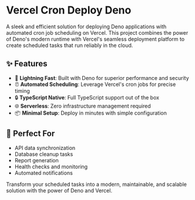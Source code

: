 # Vercel Cron Deploy Deno

A sleek and efficient solution for deploying Deno applications with automated cron job scheduling on Vercel. This project combines the power of Deno's modern runtime with Vercel's seamless deployment platform to create scheduled tasks that run reliably in the cloud.

## ✨ Features

- 🚀 **Lightning Fast**: Built with Deno for superior performance and security
- ⏰ **Automated Scheduling**: Leverage Vercel's cron jobs for precise timing
- 🔒 **TypeScript Native**: Full TypeScript support out of the box
- 🌐 **Serverless**: Zero infrastructure management required
- 📦 **Minimal Setup**: Deploy in minutes with simple configuration

## 🎯 Perfect For

- API data synchronization
- Database cleanup tasks
- Report generation
- Health checks and monitoring
- Automated notifications

Transform your scheduled tasks into a modern, maintainable, and scalable solution with the power of Deno and Vercel.